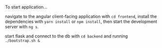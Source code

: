 To start application...

navigate to the angular client-facing application with `cd frontend`,
install the dependencies with `yarn install` or `npm install`,
then start the development server with `ng s`.

start flask and connect to the db with `cd backend` and running `./bootstrap.sh &`
